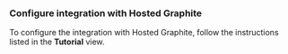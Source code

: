 ### Configure integration with Hosted Graphite

To configure the integration with Hosted Graphite, follow the instructions listed in the **Tutorial** view.
